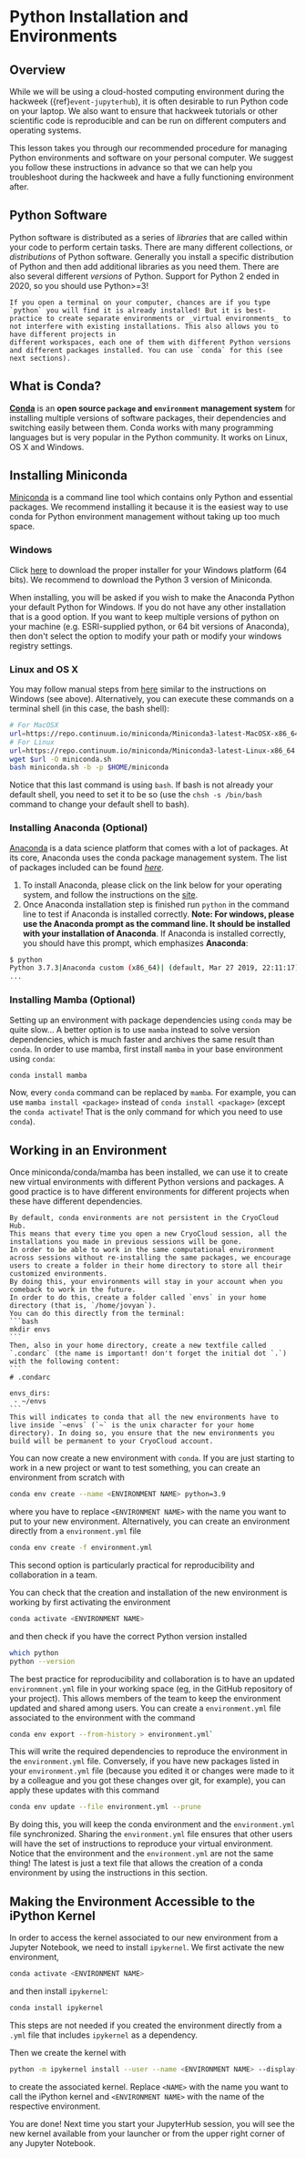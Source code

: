 # Python Installation and Environments

## Overview

While we will be using a cloud-hosted computing environment during the hackweek
({ref}`event-jupyterhub`), it is often desirable to run Python code on your laptop.
We also want to ensure that hackweek tutorials or other scientific code is
reproducible and can be run on different computers and operating systems.

This lesson takes you through our recommended procedure for managing Python
environments and software on your personal computer. We suggest you follow these
instructions in advance so that we can help you troubleshoot during the hackweek
and have a fully functioning environment after.

## Python Software

Python software is distributed as a series of *libraries* that are called within your code to perform certain tasks. There are many different collections, or *distributions* of Python software. Generally you install a specific distribution of Python and then add additional libraries as you need them. There are also several different *versions* of Python. Support for Python 2 ended in 2020, so you should use Python>=3!

```{note}
If you open a terminal on your computer, chances are if you type `python` you will find it is already installed! But it is best-practice to create separate environments or _virtual environments_ to not interfere with existing installations. This also allows you to have different projects in 
different workspaces, each one of them with different Python versions and different packages installed. You can use `conda` for this (see next sections).
```

## What is Conda?
[**Conda**](http://conda.pydata.org/docs/) is an **open source `package` and `environment` management system** for installing multiple versions of software packages, their dependencies and switching easily between them. Conda works with many programming languages but is very popular in the Python community. It works on Linux, OS X and Windows.

## Installing Miniconda

[Miniconda](http://conda.pydata.org/miniconda.html) is a command line tool which contains only Python and essential packages. We recommend installing it because it is the easiest way to use conda for Python environment management without taking up too much space.

### Windows
Click [here](http://conda.pydata.org/miniconda.html) to download the proper installer for your Windows platform (64 bits).
We recommend to download the Python 3 version of Miniconda.

When installing, you will be asked if you wish to make the Anaconda Python your default Python for Windows.
If you do not have any other installation that is a good option. If you want to keep multiple versions of python on your machine (e.g. ESRI-supplied python, or 64 bit versions of Anaconda), then don't select the option to modify your path or modify your windows registry settings.

### Linux and OS X
You may follow manual steps from [here](http://conda.pydata.org/miniconda.html) similar to the instructions on Windows (see above). Alternatively, you can execute these commands on a terminal shell (in this case, the bash shell):

```bash
# For MacOSX
url=https://repo.continuum.io/miniconda/Miniconda3-latest-MacOSX-x86_64.sh
# For Linux
url=https://repo.continuum.io/miniconda/Miniconda3-latest-Linux-x86_64.sh
wget $url -O miniconda.sh
bash miniconda.sh -b -p $HOME/miniconda
```
Notice that this last command is using `bash`. If bash is not already your default shell, you need to set it to be so (use the `chsh -s /bin/bash` command to change your default shell to bash).

### Installing Anaconda (Optional)

[Anaconda](https://www.anaconda.com/distribution/) is a data science platform that comes with a lot of packages. At its core, Anaconda uses the conda package management system. The list of packages included can be found [*here*](https://docs.anaconda.com/anaconda/packages/pkg-docs).

1. To install Anaconda, please click on the link below for your operating system, and follow the instructions on the [site](https://www.anaconda.com/download/).
2. Once Anaconda installation step is finished run `python` in the command line to test if Anaconda is installed correctly. **Note: For windows, please use the Anaconda prompt as the command line. It should be installed with your installation of Anaconda**.
If Anaconda is installed correctly, you should have this prompt, which emphasizes **Anaconda**:

```bash
$ python
Python 3.7.3|Anaconda custom (x86_64)| (default, Mar 27 2019, 22:11:17)
...
```

### Installing Mamba (Optional)

Setting up an environment with package dependencies using `conda` may be quite slow...
A better option is to use `mamba` instead to solve version dependencies, which is much faster and archives the same result than `conda`.
In order to use mamba, first install `mamba` in your base environment using `conda`:
```bash
conda install mamba
```
Now, every `conda` command can be replaced by `mamba`.
For example, you can use `mamba install <package>` instead of `conda install <package>` (except the `conda activate`! That is the only command for which you need to use `conda`).


## Working in an Environment 

Once miniconda/conda/mamba has been installed, we can use it to create new virtual environments with different Python versions and packages. A good practice is to have different environments for different projects when these have different dependencies.
````{admonition} Persistent Environments
By default, conda environments are not persistent in the CryoCloud Hub. 
This means that every time you open a new CryoCloud session, all the installations you made in previous sessions will be gone. 
In order to be able to work in the same computational environment across sessions without re-installing the same packages, we encourage users to create a folder in their home directory to store all their customized environments. 
By doing this, your environments will stay in your account when you comeback to work in the future. 
In order to do this, create a folder called `envs` in your home directory (that is, `/home/jovyan`). 
You can do this directly from the terminal:
```bash
mkdir envs
```
Then, also in your home directory, create a new textfile called `.condarc` (the name is important! don't forget the initial dot `.`) with the following content:
```
# .condarc

envs_dirs:
 - ~/envs
```
This will indicates to conda that all the new environments have to live inside `~envs` (`~` is the unix character for your home directory). In doing so, you ensure that the new environments you build will be permanent to your CryoCloud account. 
````

You can now create a new environment with `conda`.
If you are just starting to work in a new project or want to test something, you can create an environment from scratch with
```bash
conda env create --name <ENVIRONMENT NAME> python=3.9
```
where you have to replace `<ENVIRONMENT NAME>` with the name you want to put to your new environment.
Alternatively, you can create an environment directly from a `environment.yml` file
```bash
conda env create -f environment.yml
```
This second option is particularly practical for reproducibility and collaboration in a team.

You can check that the creation and installation of the new environment is working by first activating the environment
```bash
conda activate <ENVIRONMENT NAME>
```
and then check if you have the correct Python version installed
```bash
which python
python --version
```

The best practice for reproducibility and collaboration is to have an updated `environmnent.yml` file in your working space (eg, in the GitHub repository of your project).
This allows members of the team to keep the environment updated and shared among users.
You can create a `environment.yml` file associated to the environment with the command
```bash
conda env export --from-history > environment.yml` 
```
This will write the required dependencies to reproduce the environment in the `environment.yml` file.
Conversely, if you have new packages listed in your `environment.yml` file (because you edited it or changes were made to it by a colleague and you got these changes over git, for example), you can apply these updates with this command
```bash
conda env update --file environment.yml --prune
```
By doing this, you will keep the conda environment and the `environment.yml` file synchronized.
Sharing the `environment.yml` file ensures that other users will have the set of instructions to reproduce your virtual environment.
Notice that the environment and the `environment.yml` are not the same thing! The latest is just a text file that allows the creation
of a conda environment by using the instructions in this section.

## Making the Environment Accessible to the iPython Kernel

In order to access the kernel associated to our new environment from a Jupyter Notebook, we need to install `ipykernel`. We first activate the
new environment,
```bash
conda activate <ENVIRONMENT NAME>
```
and then install `ipykernel`:
```bash
conda install ipykernel
```
This steps are not needed if you created the environment directly from a `.yml` file that includes `ipykernel` as a dependency.

Then we create the kernel with
```bash
python -m ipykernel install --user --name <ENVIRONMENT NAME> --display-name "IPython - <NAME>"
``` 
to create the associated kernel.
Replace `<NAME>` with the name you want to call the iPython kernel and `<ENVIRONMENT NAME>` with the name of the respective environment.

You are done! Next time you start your JupyterHub session, you will see the new kernel available from your launcher or from the upper right corner of any Jupyter Notebook.
